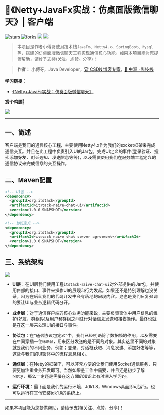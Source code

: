 # :heartbeat:《Netty+JavaFx实战：仿桌面版微信聊天》| 客户端

[![stars](https://badgen.net/github/stars/itstack-naive-chat/itstack-naive-chat-client?icon=github&color=4ab8a1)](https://github.com/itstack-naive-chat/itstack-naive-chat-client) [![forks](https://badgen.net/github/forks/itstack-naive-chat/itstack-naive-chat-client?icon=github&color=4ab8a1)](https://github.com/itstack-naive-chat/itstack-naive-chat-client) [<img src="https://itstack.org/_media/onlinebook.svg">](http://chat.itstack.org) [<img src="https://itstack.org/_media/wxbugstack.svg">](https://itstack.org/_media/qrcode.png?x-oss-process=style/may)

> 本项目是作者小傅哥使用技术栈```JavaFx```、```Netty4.x```、```SpringBoot```、```Mysql```等，搭建的仿桌面版微信聊天工程实现通信核心功能。如果本项目能为您提供帮助，请给予支持(关注、点赞、分享)！

> **作者：** 小傅哥，Java Developer，[:trophy: CSDN 博客专家](https://bugstack.blog.csdn.net)，[:bug: 虫洞 · 科技栈](https://bugstack.cn)

**学习链接：**

- [《Netty+JavaFx实战：仿桌面版微信聊天》](https://chat.itstack.org)
 
**赏个鸡腿🍗**

![](https://bugstack.cn/assets/images/tip.jpg)

----

## 一、简述

客户端是我们的通信核心工程，主要使用Netty4.x作为我们的socket框架来完成通信交互。并且在此工程中负责引入UI的Jar包，完成UI定义的事件(登录验证、搜索添加好友、对话通知、发送信息等等)，以及需要使用我们在服务端工程定义的通信协议来完成信息的交互操作。


## 二、Maven配置

```xml
<!-- UI包 -->
<dependency>
  <groupId>org.itstack</groupId>
  <artifactId>itstack-naive-chat-ui</artifactId>
  <version>1.0.0-SNAPSHOT</version>
</dependency>

<!-- 协议定义 -->
<dependency>
  <groupId>org.itstack</groupId>
  <artifactId>itstack-naive-chat-server-agreement</artifactId>
  <version>1.0.0-SNAPSHOT</version>
</dependency>
```

## 三、系统架构

![](https://chat.itstack.org/assets/img/2020/chat/wechat-2.3-00.png)

- **UI层**：在UI层我们使用工程```itstack-naive-chat-ui```对外部提供的Jar包，并使用内部的接口、事件来操作UI的展现和行为发起。如果还不是特别理解也没关系，因为在后续我们的代码开发中会有落地的展现内容。这也是我们反复强调的要让UI与业务逻辑代码分开。

- **业务层**：对于通信客户端的核心业务功能来说，主要负责窗体中用户信息的维护(好友、群组)以及用户和群组之间进行对话信息发送和接收操作。最终也就是在这一层来处理UI的接口与事件。

- **协议包**：在“通信协议包定义”中，我们已经明确将了数据帧的作用，以及需要在中间穿插一位```标识帧```，用来区分发送的是不同的对象。其实这里不同的对象就是我们的不同业务，例如；登录、对话框获取、消息发送、添加好友等等，这些与我们的UI窗体中的流程息息相关。

- **通信层**：在Netty的框架下，可以非常方便的让我们使用Socket通信服务，只要更加注重业务开发即可。当然如果是工作中需要，并且还是初步了解Netty，那么一定还是需要在这方面的知识上有所深入学习的。

- **运行环境**：最下面是我们的运行环境，Jdk1.8，Windows桌面即可运行。也可以运行在其他安装jdk1.8的系统上。


----

如果本项目能为您提供帮助，请给予支持(关注、点赞、分享)！


